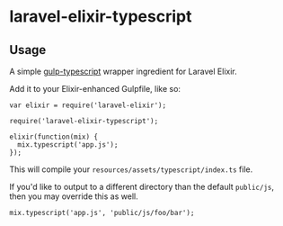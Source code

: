 laravel-elixir-typescript
========================

## Usage
A simple [gulp-typescript](https://github.com/ivogabe/gulp-typescript) wrapper ingredient for Laravel Elixir.

Add it to your Elixir-enhanced Gulpfile, like so:

```
var elixir = require('laravel-elixir');

require('laravel-elixir-typescript');

elixir(function(mix) {
  mix.typescript('app.js');
});
```

This will compile your `resources/assets/typescript/index.ts` file.

If you'd like to output to a different directory than the default `public/js`, then you may override this as well.

```
mix.typescript('app.js', 'public/js/foo/bar');
```

